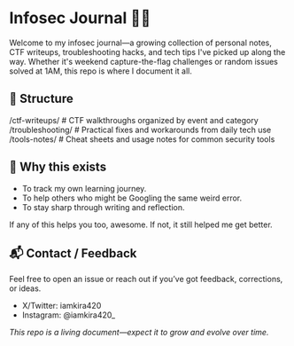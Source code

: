 # Infosec Journal 🧠🔐

Welcome to my infosec journal—a growing collection of personal notes, CTF writeups, troubleshooting hacks, and tech tips I've picked up along the way. Whether it's weekend capture-the-flag challenges or random issues solved at 1AM, this repo is where I document it all.

## 📂 Structure

/ctf-writeups/ # CTF walkthroughs organized by event and category
/troubleshooting/ # Practical fixes and workarounds from daily tech use
/tools-notes/ # Cheat sheets and usage notes for common security tools

## 🚧 Why this exists

- To track my own learning journey.
- To help others who might be Googling the same weird error.
- To stay sharp through writing and reflection.

If any of this helps you too, awesome. If not, it still helped me get better.

## 📬 Contact / Feedback

Feel free to open an issue or reach out if you’ve got feedback, corrections, or ideas.

- X/Twitter: iamkira420
- Instagram: @iamkira420_

*This repo is a living document—expect it to grow and evolve over time.*
